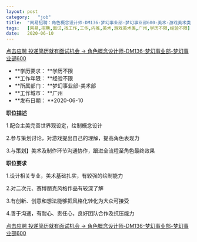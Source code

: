 ```yaml
---
layout:	post
category:	"job"
title:	"网易招聘：角色概念设计师-DM136-梦幻事业部-梦幻事业部600-美术-游戏美术类-广州学历不限经验不限"
tags:	[网易,招聘,面试,找工作,工作,内推,美术,游戏美术类,广州,学历不限,经验不限]
date:	2020-06-10
---
```


[点击应聘 投递简历就有面试机会 ->  角色概念设计师-DM136-梦幻事业部-梦幻事业部600](http://mobile.bole.netease.com/bole/boleDetail?id=22264&employeeId=346f03c3cda5f04c&key=all)



- **学历要求： **学历不限
- **工作年限： **经验不限
- **所属部门： **梦幻事业部-美术部
- **工作城市： **广州
- **发布日期： **2020-06-10



**职位描述**

1.配合主美完善世界观设定，绘制概念设计

2.参与策划讨论，对游戏提出自己的理解，提高角色表现力

3.与策划】美术及制作环节沟通协作，跟进全流程至角色最终效果



**职位要求**

1.设计相关专业，美术基础扎实，有较强的绘制能力

2.对二次元、赛博朋克风格作品有较深了解

3.有创新、创意和想法能够把风格化转化为大众可接受

4.善于沟通，有耐心、责任心，良好团队合作及抗压能力



[点击应聘 投递简历就有面试机会 ->  角色概念设计师-DM136-梦幻事业部-梦幻事业部600](http://mobile.bole.netease.com/bole/boleDetail?id=22264&employeeId=346f03c3cda5f04c&key=all)